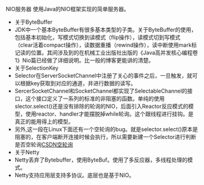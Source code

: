 NIO服务器
使用Java的NIO框架实现的简单服务器。
- 关于ByteBuffer
- JDK中一个基本ByteBuffer有很多基本类型的子类。关于ByteBuffer的使用，包括基本初始化，写模式切换到读模式（flip操作），读模式切到写模式（clear活着compact操作），读数据重播（rewind操作），读中断使用mark标记读的位置。其间涉及到的在机械工业出版社出版的《Java高并发核心编程卷1》Nio篇已经做了详细说明。比一般的博客更能讲的清楚。
- 关于SelectionKey
- Selector在ServerSocketChannel中注册了关心的事件之后，一旦触发，就可以根据key获取到对应的通道，并进行数据的读写。
- SercerSocketChannel和SocketChannel都实现了SelectableChannel的接口，这个接口定义了一系列的标准的非阻塞的函数。单纯的使用slector.select()还是没有排除的轮询的NIO，后面引入Reactor反应模式的模型，使用reactor、handler才能摆脱掉while轮询。这个跟线程进行挂钩。是真正的能用得上的模型。
- 另外,这一段在Linux下面还有一个空轮询的bug。就是selector.select()原本是阻塞的，在客户端断开连接时候会执行，所以需要新建一个Selector进行判断是否空轮询[CSDN空轮询](https://blog.csdn.net/fedorafrog/article/details/113553943)
- 关于Netty
- Netty丢弃了Bytebuffer，使用ByteBuf。使用了多反应器，多线程处理的模式。
- Netty支持应用层支持多协议。底层也是基于NIO。
